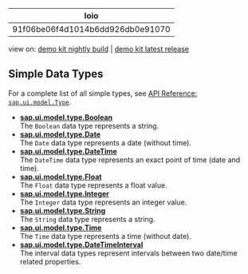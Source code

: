 <!-- loio91f06be06f4d1014b6dd926db0e91070 -->

| loio |
| -----|
| 91f06be06f4d1014b6dd926db0e91070 |

<div id="loio">

view on: [demo kit nightly build](https://openui5nightly.hana.ondemand.com/topic/91f06be06f4d1014b6dd926db0e91070) | [demo kit latest release](https://sdk.openui5.org/topic/91f06be06f4d1014b6dd926db0e91070)</div>

## Simple Data Types

For a complete list of all simple types, see [API Reference: `sap.ui.model.Type`](https://sdk.openui5.org/api/sap.ui.model.type/overview). 

-   **[sap.ui.model.type.Boolean](sap_ui_model_type_Boolean_91f2f93.md "The Boolean data type represents a string.")**  
The `Boolean` data type represents a string.
-   **[sap.ui.model.type.Date](sap_ui_model_type_Date_91f2fff.md "The Date data type represents a date (without time).")**  
The `Date` data type represents a date \(without time\).
-   **[sap.ui.model.type.DateTime](sap_ui_model_type_DateTime_91f3070.md "The DateTime data type represents an exact point of time (date and
		time).")**  
The `DateTime` data type represents an exact point of time \(date and time\).
-   **[sap.ui.model.type.Float](sap_ui_model_type_Float_91f30db.md "The Float data type represents a float value.")**  
The `Float` data type represents a float value.
-   **[sap.ui.model.type.Integer](sap_ui_model_type_Integer_91f3145.md "The Integer data type represents an integer value.")**  
The `Integer` data type represents an integer value.
-   **[sap.ui.model.type.String](sap_ui_model_type_String_91f31c2.md "The String data type represents a string.")**  
The `String` data type represents a string.
-   **[sap.ui.model.type.Time](sap_ui_model_type_Time_91f322a.md "The Time data type represents a time (without date).")**  
The `Time` data type represents a time \(without date\).
-   **[sap.ui.model.type.DateTimeInterval](sap_ui_model_type_DateTimeInterval_94658aa.md "The interval data types represent intervals between two date/time related
		properties.")**  
The interval data types represent intervals between two date/time related properties.

